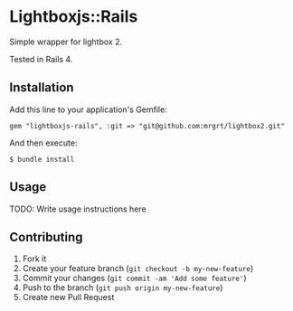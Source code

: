 # Lightboxjs::Rails

Simple wrapper for lightbox 2.

Tested in Rails 4. 

## Installation

Add this line to your application's Gemfile:

    gem "lightboxjs-rails", :git => "git@github.com:mrgrt/lightbox2.git"

And then execute:

    $ bundle install

## Usage

TODO: Write usage instructions here

## Contributing

1. Fork it
2. Create your feature branch (`git checkout -b my-new-feature`)
3. Commit your changes (`git commit -am 'Add some feature'`)
4. Push to the branch (`git push origin my-new-feature`)
5. Create new Pull Request
